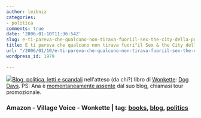 ```yaml
---
author: leibniz
categories:
- politica
comments: true
date: '2006-01-10T11:36:54Z'
slug: e-ti-pareva-che-qualcuno-non-tirava-fuoriil-sex-the-city-della-politica
title: E ti pareva che qualcuno non tirava fuori"il Sex & the City della politica"
url: "/2006/01/10/e-ti-pareva-che-qualcuno-non-tirava-fuoriil-sex-the-city-della-politica/"
wordpress_id: 1979

---
```

![](https://images.amazon.com/images/P/1594489017.01._SCTHUMBZZZ_.jpg)[Blog, politica, letti e scandali](https://www.villagevoice.com/books/0602,grinspan,71585,10.html) nell'atteso (da chi?) libro di [Wonkette](https://www.wonkette.com): [Dog Days](https://www.amazon.com/gp/product/1594489017/qid=1136892520/sr=2-1/ref=pd_bbs_b_2_1/103-2216303-0483855?s=books&v=glance&n=283155). PS: Ana è [momentaneamente assente](https://www.wonkette.com/politics/eric-pfeiffer/hi-again-147492.php) dal suo blog, chiamasi tour promozionale.


### Amazon - Village Voice - Wonkette | tag: [books](https://www.technorati.com/tags/books), [blog](https://www.technorati.com/tags/blog), [politics](https://www.technorati.com/tags/politics)
